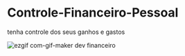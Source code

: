 # Controle-Financeiro-Pessoal
tenha controle dos seus ganhos e gastos

![ezgif com-gif-maker dev financeiro](https://user-images.githubusercontent.com/56555559/134063721-397188b2-b2b5-462f-a1f2-071ae16e5480.gif)
